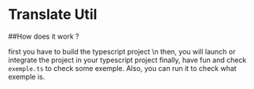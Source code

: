 # Translate Util

##How does it work ? 

first you have to build the typescript project \n
then, you will launch or integrate the project in your typescript project
finally, have fun and check `exemple.ts` to check some exemple. Also, you can run it to check what exemple is.
